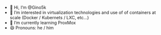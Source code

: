 - 👋 Hi, I’m @Gino5k
- 👀 I’m interested in virtualization technologies and use of of containers at scale (Docker / Kubernets / LXC, etc...)
- 🌱 I’m currently learning ProxMox
- 😄 Pronouns: he / him

<!---
Gino5k/Gino5k is a ✨ special ✨ repository because its `README.md` (this file) appears on your GitHub profile.
You can click the Preview link to take a look at your changes.
--->
